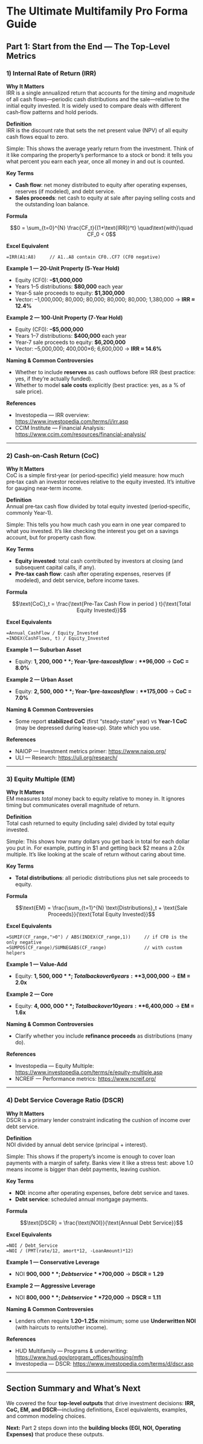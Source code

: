 
# The Ultimate Multifamily Pro Forma Guide

## Part 1: Start from the End — The Top-Level Metrics

### 1) Internal Rate of Return (IRR)

**Why It Matters**  
IRR is a single annualized return that accounts for the *timing* and *magnitude* of all cash flows—periodic cash distributions and the sale—relative to the initial equity invested. It is widely used to compare deals with different cash‑flow patterns and hold periods.

**Definition**  
IRR is the discount rate that sets the net present value (NPV) of all equity cash flows equal to zero.

Simple: This shows the average yearly return from the investment. Think of it like comparing the property’s performance to a stock or bond: it tells you what percent you earn each year, once all money in and out is counted.

**Key Terms**  
- **Cash flow**: net money distributed to equity after operating expenses, reserves (if modeled), and debt service.  
- **Sales proceeds**: net cash to equity at sale after paying selling costs and the outstanding loan balance.  

**Formula**  
```math
0 = \sum_{t=0}^{N} \frac{CF_t}{(1+\text{IRR})^t} \quad\text{with}\quad CF_0 < 0
```

**Excel Equivalent**  
```excel
=IRR(A1:A8)     // A1..A8 contain CF0..CF7 (CF0 negative)
```

**Example 1 — 20‑Unit Property (5‑Year Hold)**  
- Equity (CF0): **–$1,000,000**  
- Years 1–5 distributions: **$80,000** each year  
- Year‑5 sale proceeds to equity: **$1,300,000**  
- Vector: –1,000,000; 80,000; 80,000; 80,000; 80,000; 1,380,000 → **IRR ≈ 12.4%**

**Example 2 — 100‑Unit Property (7‑Year Hold)**  
- Equity (CF0): **–$5,000,000**  
- Years 1–7 distributions: **$400,000** each year  
- Year‑7 sale proceeds to equity: **$6,200,000**  
- Vector: –5,000,000; 400,000×6; 6,600,000 → **IRR ≈ 14.6%**

**Naming & Common Controversies**  
- Whether to include **reserves** as cash outflows before IRR (best practice: yes, if they’re actually funded).  
- Whether to model **sale costs** explicitly (best practice: yes, as a % of sale price).

**References**  
- Investopedia — IRR overview: https://www.investopedia.com/terms/i/irr.asp  
- CCIM Institute — Financial Analysis: https://www.ccim.com/resources/financial-analysis/

---

### 2) Cash‑on‑Cash Return (CoC)

**Why It Matters**  
CoC is a simple first‑year (or period‑specific) yield measure: how much pre‑tax cash an investor receives relative to the equity invested. It’s intuitive for gauging near‑term income.

**Definition**  
Annual pre‑tax cash flow divided by total equity invested (period‑specific, commonly Year‑1).

Simple: This tells you how much cash you earn in one year compared to what you invested. It’s like checking the interest you get on a savings account, but for property cash flow.

**Key Terms**  
- **Equity invested**: total cash contributed by investors at closing (and subsequent capital calls, if any).  
- **Pre‑tax cash flow**: cash after operating expenses, reserves (if modeled), and debt service, before income taxes.

**Formula**  
```math
\text{CoC}_t = \frac{\text{Pre‑Tax Cash Flow in period } t}{\text{Total Equity Invested}}
```

**Excel Equivalents**  
```excel
=Annual_CashFlow / Equity_Invested
=INDEX(CashFlows, t) / Equity_Invested
```

**Example 1 — Suburban Asset**  
- Equity: **$1,200,000**; Year‑1 pre‑tax cash flow: **$96,000** → **CoC = 8.0%**

**Example 2 — Urban Asset**  
- Equity: **$2,500,000**; Year‑1 pre‑tax cash flow: **$175,000** → **CoC = 7.0%**

**Naming & Common Controversies**  
- Some report **stabilized CoC** (first “steady‑state” year) vs **Year‑1 CoC** (may be depressed during lease‑up). State which you use.

**References**  
- NAIOP — Investment metrics primer: https://www.naiop.org/  
- ULI — Research: https://uli.org/research/

---

### 3) Equity Multiple (EM)

**Why It Matters**  
EM measures *total* money back to equity relative to money in. It ignores timing but communicates overall magnitude of return.

**Definition**  
Total cash returned to equity (including sale) divided by total equity invested.

Simple: This shows how many dollars you get back in total for each dollar you put in. For example, putting in $1 and getting back $2 means a 2.0x multiple. It’s like looking at the scale of return without caring about time.

**Key Terms**  
- **Total distributions**: all periodic distributions plus net sale proceeds to equity.

**Formula**  
```math
\text{EM} = \frac{\sum_{t=1}^{N} \text{Distributions}_t + \text{Sale Proceeds}}{\text{Total Equity Invested}}
```

**Excel Equivalents**  
```excel
=SUMIF(CF_range,">0") / ABS(INDEX(CF_range,1))     // if CF0 is the only negative
=SUMPOS(CF_range)/SUMNEGABS(CF_range)              // with custom helpers
```

**Example 1 — Value‑Add**  
- Equity: **$1,500,000**; Total back over 6 years: **$3,000,000** → **EM = 2.0x**

**Example 2 — Core**  
- Equity: **$4,000,000**; Total back over 10 years: **$6,400,000** → **EM = 1.6x**

**Naming & Common Controversies**  
- Clarify whether you include **refinance proceeds** as distributions (many do).

**References**  
- Investopedia — Equity Multiple: https://www.investopedia.com/terms/e/equity-multiple.asp  
- NCREIF — Performance metrics: https://www.ncreif.org/

---

### 4) Debt Service Coverage Ratio (DSCR)

**Why It Matters**  
DSCR is a primary lender constraint indicating the cushion of income over debt service.

**Definition**  
NOI divided by annual debt service (principal + interest).

Simple: This shows if the property’s income is enough to cover loan payments with a margin of safety. Banks view it like a stress test: above 1.0 means income is bigger than debt payments, leaving cushion.

**Key Terms**  
- **NOI**: income after operating expenses, before debt service and taxes.  
- **Debt service**: scheduled annual mortgage payments.

**Formula**  
```math
\text{DSCR} = \frac{\text{NOI}}{\text{Annual Debt Service}}
```

**Excel Equivalents**  
```excel
=NOI / Debt_Service
=NOI / (PMT(rate/12, amort*12, -LoanAmount)*12)
```

**Example 1 — Conservative Leverage**  
- NOI **$900,000**; Debt service **$700,000** → **DSCR = 1.29**

**Example 2 — Aggressive Leverage**  
- NOI **$800,000**; Debt service **$720,000** → **DSCR = 1.11**

**Naming & Common Controversies**  
- Lenders often require **1.20–1.25x** minimum; some use **Underwritten NOI** (with haircuts to rents/other income).

**References**  
- HUD Multifamily — Programs & underwriting: https://www.hud.gov/program_offices/housing/mfh  
- Investopedia — DSCR: https://www.investopedia.com/terms/d/dscr.asp

---

## Section Summary and What’s Next

We covered the four **top‑level outputs** that drive investment decisions: **IRR, CoC, EM, and DSCR**—including definitions, Excel equivalents, examples, and common modeling choices.  

**Next:** Part 2 steps down into the **building blocks (EGI, NOI, Operating Expenses)** that produce these outputs.
